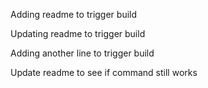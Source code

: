 Adding readme to trigger build

Updating readme to trigger build

Adding another line to trigger build

Update readme to see if command still works
